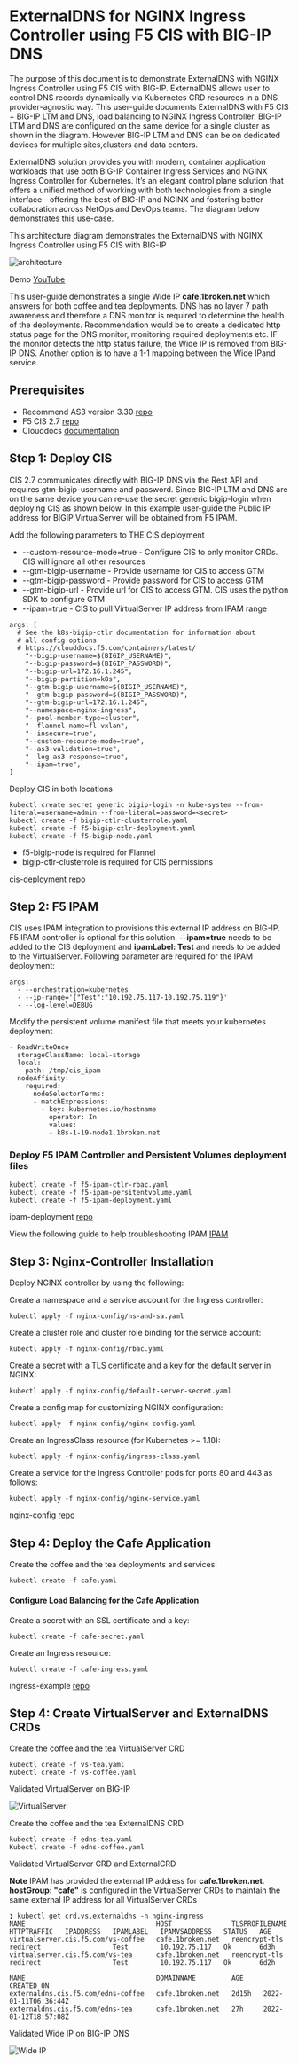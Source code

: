# ExternalDNS for NGINX Ingress Controller using F5 CIS with BIG-IP DNS

The purpose of this document is to demonstrate ExternalDNS with NGINX Ingress Controller using F5 CIS with BIG-IP.  ExternalDNS allows user to control DNS records dynamically via Kubernetes CRD resources in a DNS provider-agnostic way. This user-guide documents ExternalDNS with F5 CIS + BIG-IP LTM and DNS, load balancing to NGINX Ingress Controller. BIG-IP LTM and DNS are configured on the same device for a single cluster as shown in the diagram. However BIG-IP LTM and DNS can be on dedicated devices for multiple sites,clusters and data centers. 

ExternalDNS solution provides you with modern, container application workloads that use both BIG-IP Container Ingress Services and NGINX Ingress Controller for Kubernetes. It’s an elegant control plane solution that offers a unified method of working with both technologies from a single interface—offering the best of BIG-IP and NGINX and fostering better collaboration across NetOps and DevOps teams. The diagram below demonstrates this use-case.

This architecture diagram demonstrates the ExternalDNS with NGINX Ingress Controller using F5 CIS with BIG-IP

![architecture](https://github.com/mdditt2000/k8s-bigip-ctlr/blob/main/user_guides/externaldns-nginx/diagram/2022-01-13_10-37-44.png)

Demo [YouTube](https://youtu.be/XdFqcCZWe5U)

This user-guide demonstrates a single Wide IP **cafe.1broken.net** which answers for both coffee and tea deployments. DNS has no layer 7 path awareness and therefore a DNS monitor is required to determine the health of the deployments. Recommendation would be to create a dedicated http status page for the DNS monitor, monitoring required deployments etc. IF the monitor detects the http status failure, the Wide IP is removed from BIG-IP DNS. Another option is to have a 1-1 mapping between the Wide IPand service. 

## Prerequisites

* Recommend AS3 version 3.30 [repo](https://github.com/F5Networks/f5-appsvcs-extension/releases/tag/v3.30.0)
* F5 CIS 2.7 [repo](https://github.com/F5Networks/k8s-bigip-ctlr/releases/tag/v2.7.0)
* Clouddocs [documentation](https://clouddocs.f5.com/containers/latest/userguide/crd/externaldns.html)

## Step 1: Deploy CIS

CIS 2.7 communicates directly with BIG-IP DNS via the Rest API and requires gtm-bigip-username and password. Since BIG-IP LTM and DNS are on the same device you can re-use the secret generic bigip-login when deploying CIS as shown below. In this example user-guide the Public IP address for BIGIP VirtualServer will be obtained from F5 IPAM. 

Add the following parameters to THE CIS deployment

* --custom-resource-mode=true - Configure CIS to only monitor CRDs. CIS will ignore all other resources
* --gtm-bigip-username - Provide username for CIS to access GTM
* --gtm-bigip-password - Provide password for CIS to access GTM
* --gtm-bigip-url - Provide url for CIS to access GTM. CIS uses the python SDK to configure GTM
* --ipam=true - CIS to pull VirtualServer IP address from IPAM range

```
args: [
  # See the k8s-bigip-ctlr documentation for information about
  # all config options
  # https://clouddocs.f5.com/containers/latest/
    "--bigip-username=$(BIGIP_USERNAME)",
    "--bigip-password=$(BIGIP_PASSWORD)",
    "--bigip-url=172.16.1.245",
    "--bigip-partition=k8s",
    "--gtm-bigip-username=$(BIGIP_USERNAME)",
    "--gtm-bigip-password=$(BIGIP_PASSWORD)",
    "--gtm-bigip-url=172.16.1.245",
    "--namespace=nginx-ingress",
    "--pool-member-type=cluster",
    "--flannel-name=fl-vxlan",
    "--insecure=true",
    "--custom-resource-mode=true",
    "--as3-validation=true",
    "--log-as3-response=true",
    "--ipam=true",
]
```

Deploy CIS in both locations

```
kubectl create secret generic bigip-login -n kube-system --from-literal=username=admin --from-literal=password=<secret>
kubectl create -f bigip-ctlr-clusterrole.yaml
kubectl create -f f5-bigip-ctlr-deployment.yaml
kubectl create -f f5-bigip-node.yaml
```
- f5-bigip-node is required for Flannel
- bigip-ctlr-clusterrole is required for CIS permissions 

cis-deployment [repo](https://github.com/mdditt2000/k8s-bigip-ctlr/tree/main/user_guides/externaldns-nginx/cis/cis-deployment)

## Step 2: F5 IPAM

CIS uses IPAM integration to provisions this external IP address on BIG-IP. F5 IPAM controller is optional for this solution. **--ipam=true** needs to be added to the CIS deployment and **ipamLabel: Test** and needs to be added to the VirtualServer. Following parameter are required for the IPAM deployment:

```
args:
  - --orchestration=kubernetes
  - --ip-range='{"Test":"10.192.75.117-10.192.75.119"}'
  - --log-level=DEBUG
```

Modify the persistent volume manifest file that meets your kubernetes deployment 

```
- ReadWriteOnce
  storageClassName: local-storage
  local:
    path: /tmp/cis_ipam
  nodeAffinity:
    required:
      nodeSelectorTerms:
      - matchExpressions:
        - key: kubernetes.io/hostname
          operator: In
          values:
          - k8s-1-19-node1.1broken.net
```

### Deploy F5 IPAM Controller and Persistent Volumes deployment files

```
kubectl create -f f5-ipam-ctlr-rbac.yaml
kubectl create -f f5-ipam-persitentvolume.yaml
kubectl create -f f5-ipam-deployment.yaml
```
ipam-deployment [repo](https://github.com/mdditt2000/kubernetes-1-19/tree/master/cis%202.7.1/edns-multi-host/ipam-deployment)

View the following guide to help troubleshooting IPAM [IPAM](https://github.com/mdditt2000/kubernetes-1-19/tree/master/cis%202.7/ipam)

## Step 3: Nginx-Controller Installation

Deploy NGINX controller by using the following:

Create a namespace and a service account for the Ingress controller:
   
    kubectl apply -f nginx-config/ns-and-sa.yaml
   
Create a cluster role and cluster role binding for the service account:
   
    kubectl apply -f nginx-config/rbac.yaml
   
Create a secret with a TLS certificate and a key for the default server in NGINX:

    kubectl apply -f nginx-config/default-server-secret.yaml
    
Create a config map for customizing NGINX configuration:

    kubectl apply -f nginx-config/nginx-config.yaml
    
Create an IngressClass resource (for Kubernetes >= 1.18):  
    
    kubectl apply -f nginx-config/ingress-class.yaml
  
Create a service for the Ingress Controller pods for ports 80 and 443 as follows:

    kubectl apply -f nginx-config/nginx-service.yaml

nginx-config [repo](https://github.com/mdditt2000/kubernetes-1-19/tree/master/cis%202.7.1/edns-multi-host/nginx-config)

## Step 4: Deploy the Cafe Application

Create the coffee and the tea deployments and services:

    kubectl create -f cafe.yaml

#### Configure Load Balancing for the Cafe Application

Create a secret with an SSL certificate and a key:

    kubectl create -f cafe-secret.yaml

Create an Ingress resource:

    kubectl create -f cafe-ingress.yaml

ingress-example [repo](https://github.com/mdditt2000/kubernetes-1-19/tree/master/cis%202.7.1/edns-multi-host/ingress-example)

## Step 4: Create VirtualServer and ExternalDNS CRDs

Create the coffee and the tea VirtualServer CRD

    kubectl create -f vs-tea.yaml
    Kubectl create -f vs-coffee.yaml

Validated VirtualServer on BIG-IP

![VirtualServer](https://github.com/mdditt2000/k8s-bigip-ctlr/blob/main/user_guides/externaldns-nginx/diagram/2022-01-13_14-29-16.png)

Create the coffee and the tea ExternalDNS CRD

    kubectl create -f edns-tea.yaml
    Kubectl create -f edns-coffee.yaml

Validated VirtualServer CRD and ExternalCRD

**Note** IPAM has provided the external IP address for **cafe.1broken.net**. **hostGroup: "cafe"** is configured in the VirtualServer CRDs to maintain the same external IP address for all VirtualServer CRDs

```
❯ kubectl get crd,vs,externaldns -n nginx-ingress
NAME                                 HOST               TLSPROFILENAME   HTTPTRAFFIC   IPADDRESS   IPAMLABEL   IPAMVSADDRESS   STATUS   AGE
virtualserver.cis.f5.com/vs-coffee   cafe.1broken.net   reencrypt-tls    redirect                  Test        10.192.75.117   Ok       6d3h
virtualserver.cis.f5.com/vs-tea      cafe.1broken.net   reencrypt-tls    redirect                  Test        10.192.75.117   Ok       6d2h

NAME                                 DOMAINNAME         AGE     CREATED ON
externaldns.cis.f5.com/edns-coffee   cafe.1broken.net   2d15h   2022-01-11T06:36:44Z
externaldns.cis.f5.com/edns-tea      cafe.1broken.net   27h     2022-01-12T18:57:08Z                                               
```

Validated Wide IP on BIG-IP DNS

![Wide IP](https://github.com/mdditt2000/kubernetes-1-19/blob/master/cis%202.7.1/edns-multi-host/diagram/2022-01-13_14-20-27.png)